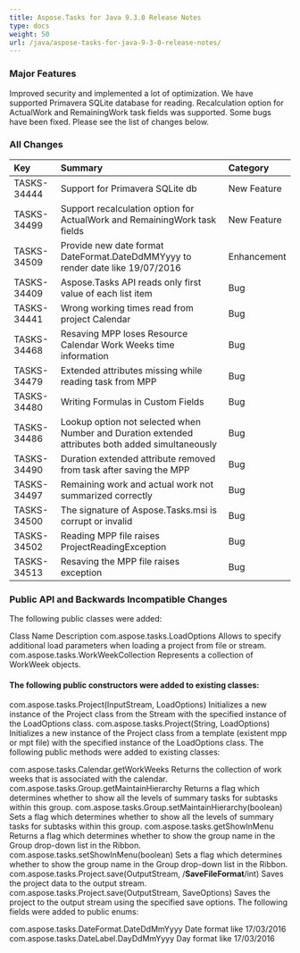 ```yaml
---
title: Aspose.Tasks for Java 9.3.0 Release Notes
type: docs
weight: 50
url: /java/aspose-tasks-for-java-9-3-0-release-notes/
---
```


### **Major Features**
Improved security and implemented a lot of optimization. We have supported Primavera SQLite database for reading. Recalculation option for ActualWork and RemainingWork task fields was supported. Some bugs have been fixed. Please see the list of changes below.
### **All Changes**

|**Key** |**Summary** |**Category** |
| :- | :- | :- |
|TASKS-34444|Support for Primavera SQLite db|New Feature|
|TASKS-34499|Support recalculation option for ActualWork and RemainingWork task fields|New Feature|
|TASKS-34509 |Provide new date format DateFormat.DateDdMMYyyy to render date like 19/07/2016 |Enhancement |
|TASKS-34409 |Aspose.Tasks API reads only first value of each list item |Bug |
|TASKS-34441 |Wrong working times read from project Calendar |Bug |
|TASKS-34468 |Resaving MPP loses Resource Calendar Work Weeks time information |Bug |
|TASKS-34479 |Extended attributes missing while reading task from MPP |Bug |
|TASKS-34480 |Writing Formulas in Custom Fields |Bug |
|TASKS-34486 |Lookup option not selected when Number and Duration extended attributes both added simultaneously |Bug |
|TASKS-34490 |Duration extended attribute removed from task after saving the MPP |Bug |
|TASKS-34497 |Remaining work and actual work not summarized correctly |Bug |
|TASKS-34500 |The signature of Aspose.Tasks.msi is corrupt or invalid |Bug |
|TASKS-34502 |Reading MPP file raises ProjectReadingException |Bug |
|TASKS-34513 |Resaving the MPP file raises exception |Bug |
### **Public API and Backwards Incompatible Changes**
The following public classes were added:

Class Name Description
com.aspose.tasks.LoadOptions Allows to specify additional load parameters when loading a project from file or
stream.
com.aspose.tasks.WorkWeekCollection Represents a collection of WorkWeek objects.
#### **The following public constructors were added to existing classes:**
com.aspose.tasks.Project(InputStream, LoadOptions) Initializes a new instance of the Project class from the Stream with the specified instance of the LoadOptions class.
com.aspose.tasks.Project(String, LoadOptions) Initializes a new instance of the Project class from a template (existent mpp or mpt file)
with the specified instance of the LoadOptions class.
The following public methods were added to existing classes:

com.aspose.tasks.Calendar.getWorkWeeks Returns the collection of work weeks that is associated with the calendar.
com.aspose.tasks.Group.getMaintainHierarchy Returns a flag which determines whether to show all the levels of summary tasks for subtasks within this group.
com.aspose.tasks.Group.setMaintainHierarchy(boolean) Sets a flag which determines whether to show all the levels of summary tasks for subtasks within this group.
com.aspose.tasks.getShowInMenu Returns a flag which determines whether to show the group name in the Group drop-down list in the Ribbon.
com.aspose.tasks.setShowInMenu(boolean) Sets a flag which determines whether to show the group name in the Group drop-down list in the Ribbon.
com.aspose.tasks.Project.save(OutputStream, /**SaveFileFormat**/int) Saves the project data to the output stream.
com.aspose.tasks.Project.save(OutputStream, SaveOptions) Saves the project to the output stream using the specified save options.
The following fields were added to public enums:

com.aspose.tasks.DateFormat.DateDdMmYyyy Date format like 17/03/2016
com.aspose.tasks.DateLabel.DayDdMmYyyy Day format like 17/03/2016
